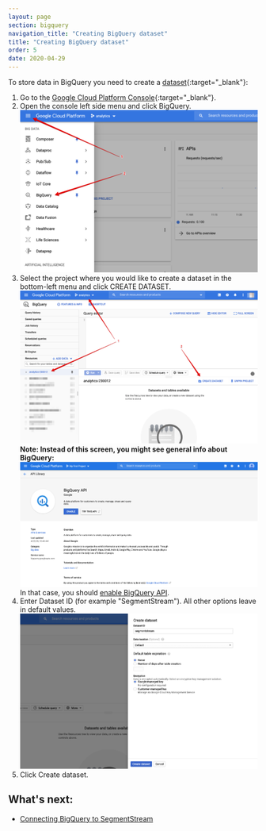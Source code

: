```yaml
---
layout: page
section: bigquery
navigation_title: "Creating BigQuery dataset"
title: "Creating BigQuery dataset"
order: 5
date: 2020-04-29
---
```


<!---
In this article explained how to create Google BigQuery dataset
-->
To store data in BigQuery you need to create a [dataset](https://cloud.google.com/bigquery/docs/datasets-intro){:target="_blank"}:

1. Go to the [Google Cloud Platform Console](https://console.cloud.google.com/){:target="_blank"}.
2. Open the console left side menu and click BigQuery.
![](/img/bigquery_dataset.1.png)
3. Select the project where you would like to create a dataset in the bottom-left menu and click CREATE DATASET.
![](/img/bigquery_dataset.2.png)
**Note: Instead of this screen, you might see general info about BigQuery:**
![](/img/bigquery_dataset.3.png)
In that case, you should [enable BigQuery API](enabling-bigquery-api).
4. Enter Dataset ID (for example "SegmentStream"). All other options leave in default values.
![](/img/bigquery_dataset.4.png)
5. Click Create dataset.

## What's next:
* [Connecting BigQuery to SegmentStream](connecting-bigquery)